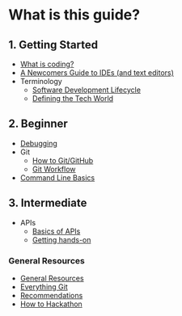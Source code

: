 # What is this guide?

## 1. Getting Started

* [What is coding?](1-getting-started/what-is-coding.md)
* [A Newcomers Guide to IDEs (and text editors)](1-getting-started/ides-and-text-editors.md)
* Terminology
  * [Software Development Lifecycle](1-getting-started/software-development-lifecycle.md)
  * [Defining the Tech World](1-getting-started/defining-the-tech-world.md)

## 2. Beginner

* [Debugging](2-beginner/debugging.md)
* Git
  * [How to Git/GitHub](2-beginner/how-to-git-github.md)
  * [Git Workflow](2-beginner/git-workflow.md)
* [Command Line Basics](2-beginner/command-line-basics.md)

## 3. Intermediate
* APIs
  * [Basics of APIs](3-intermediate/apis-basics.md)
  * [Getting hands-on](3-intermediate/apis-handson.md)

### General Resources
* [General Resources](2-beginner/general-resources.md)
* [Everything Git](recs/git-recs.md)
* [Recommendations](recs/general-recs.md)
* [How to Hackathon](recs/hackathon-recs.md)